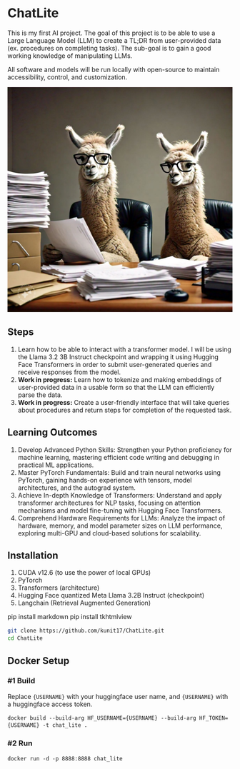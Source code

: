 # ChatLite

This is my first AI project. The goal of this project is to be able to use a Large Language Model (LLM) to create a TL;DR from user-provided data (ex. procedures on completing tasks). The sub-goal is to gain a good working knowledge of manipulating LLMs.

All software and models will be run locally with open-source to maintain accessibility, control, and customization.

![Llama RAG](./Images/llama_tldr.jpg)

## Steps
1. Learn how to be able to interact with a transformer model. I will be using the Llama 3.2 3B Instruct checkpoint and wrapping it using Hugging Face Transformers in order to submit user-generated queries and receive responses from the model.
2. **Work in progress:** Learn how to tokenize and making embeddings of user-provided data in a usable form so that the LLM can efficiently parse the data. 
3. **Work in progress:** Create a user-friendly interface that will take queries about procedures and return steps for completion of the requested task.

## Learning Outcomes
1. Develop Advanced Python Skills: Strengthen your Python proficiency for machine learning, mastering efficient code writing and debugging in practical ML applications.
2. Master PyTorch Fundamentals: Build and train neural networks using PyTorch, gaining hands-on experience with tensors, model architectures, and the autograd system.
3. Achieve In-depth Knowledge of Transformers: Understand and apply transformer architectures for NLP tasks, focusing on attention mechanisms and model fine-tuning with Hugging Face Transformers.
4. Comprehend Hardware Requirements for LLMs: Analyze the impact of hardware, memory, and model parameter sizes on LLM performance, exploring multi-GPU and cloud-based solutions for scalability.

## Installation
1. CUDA v12.6 (to use the power of local GPUs)
2. PyTorch
3. Transformers (architecture)
4. Hugging Face quantized Meta Llama 3.2B Instruct (checkpoint)
5. Langchain (Retrieval Augmented Generation)

pip install markdown
pip install tkhtmlview


```bash
git clone https://github.com/kunit17/ChatLite.git
cd ChatLite 
```

## Docker Setup

### #1 Build
Replace `{USERNAME}` with your huggingface user name, and `{USERNAME}` with a huggingface access token.
````
docker build --build-arg HF_USERNAME={USERNAME} --build-arg HF_TOKEN={USERNAME} -t chat_lite .
````

### #2 Run
````
docker run -d -p 8888:8888 chat_lite
````

